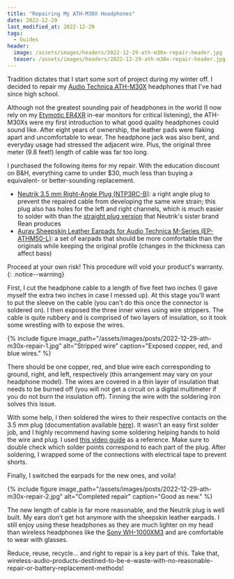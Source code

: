 ```yaml
---
title: "Repairing My ATH-M30X Headphones"
date: 2022-12-29
last_modified_at: 2022-12-29
tags:
  - Guides
header:
  image: /assets/images/headers/2022-12-29-ath-m30x-repair-header.jpg
  teaser: /assets/images/headers/2022-12-29-ath-m30x-repair-header.jpg
---
```


Tradition dictates that I start some sort of project during my winter off. I decided to repair my [Audio Technica ATH-M30X](https://www.audio-technica.com/en-us/ath-m30x) headphones that I've had since high school.

Although not the greatest sounding pair of headphones in the world (I now rely on my [Etymotic ER4XR](https://www.etymotic.com/product/er4xr-earphones/) in-ear monitors for critical listening), the ATH-M30Xs were my first introduction to what good quality headphones could sound like. After eight years of ownership, the leather pads were flaking apart and uncomfortable to wear. The headphone jack was also bent, and everyday usage had stressed the adjacent wire. Plus, the original three meter (9.8 feet!) length of cable was far too long.

I purchased the following items for my repair. With the education discount on B&H, everything came to under $30, much less than buying a equivalent- or better-sounding replacement.

* [Neutrik 3.5 mm Right-Angle Plug (NTP3RC-B)](https://www.neutrik.com/en/neutrik/products/plugs-jacks/plugs/3-5-mm-right-angle-stereo-plug): a right angle plug to prevent the repaired cable from developing the same wire strain; this plug also has holes for the left and right channels, which is much easier to solder with than the [straight plug version](https://www.rean-connectors.com/en/product/nys231-1) that Neutrik's sister brand Rean produces
* [Auray Sheepskin Leather Earpads for Audio Technica M-Series (EP-ATHM50-L)](<https://www.aurayaudio.com/product/8112/Auray-EP_ATHM50_L-Genuine-Sheepskin-Leather-Ear-Pads-for-Audio_Technica-M_Series-Headphones-(Pair)>): a set of earpads that should be more comfortable than the originals while keeping the original profile (changes in the thickness can affect bass)

Proceed at your own risk! This procedure will void your product's warranty.
{: .notice--warning}

First, I cut the headphone cable to a length of five feet two inches (I gave myself the extra two inches in case I messed up). At this stage you'll want to put the sleeve on the cable (you can't do this once the connector is soldered on). I then exposed the three inner wires using wire strippers. The cable is quite rubbery and is comprised of two layers of insulation, so it took some wrestling with to expose the wires.

{% include figure image_path="/assets/images/posts/2022-12-29-ath-m30x-repair-1.jpg" alt="Stripped wire" caption="Exposed copper, red, and blue wires." %}

There should be one copper, red, and blue wire each corresponding to ground, right, and left, respectively (this arrangement may vary on your headphone model). The wires are covered in a thin layer of insulation that needs to be burned off (you will not get a circuit on a digital multimeter if you do not burn the insulation off). Tinning the wire with the soldering iron solves this issue. 

With some help, I then soldered the wires to their respective contacts on the 3.5 mm plug (documentation available [here](https://www.neutrik.com/media/9305/download/bda-128---tiny-plug.pdf?v=1)). It wasn't an easy first solder job, and I highly recommend having some soldering helping hands to hold the wire and plug. I used [this video guide](https://youtu.be/RK416Ns_1fE) as a reference. Make sure to double check which solder points correspond to each part of the plug. After soldering, I wrapped some of the connections with electrical tape to prevent shorts.

Finally, I switched the earpads for the new ones, and voila! 

{% include figure image_path="/assets/images/posts/2022-12-29-ath-m30x-repair-2.jpg" alt="Completed repair" caption="Good as new." %}

The new length of cable is far more reasonable, and the Neutrik plug is well built. My ears don't get hot anymore with the sheepskin leather earpads. I still enjoy using these headphones as they are much lighter on my head than wireless headphones like the [Sony WH-1000XM3](https://www.sony.com/ug/electronics/headband-headphones/wh-1000xm3) and are comfortable to wear with glasses.

Reduce, reuse, recycle... and right to repair is a key part of this. Take that, wireless-audio-products-destined-to-be-e-waste-with-no-reasonable-repair-or-battery-replacement-methods!
